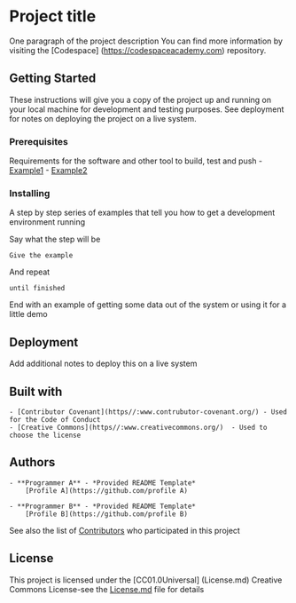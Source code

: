 # Project title

One paragraph of the project description
You can find more information by visiting the [Codespace] (https://codespaceacademy.com) repository.


## Getting Started

These instructions will give you a copy of the project up and running on 
your local machine for development and testing purposes. See deployment for notes on deploying the project on a live system.

### Prerequisites

Requirements for the software and other tool to build, test and push
    - [Example1](https://codespaceacademy.com)
    - [Example2](https://codespaceacademy.com)

### Installing

A step by step series of examples that tell you how to get a development 
environment running

Say what the step will be
    
    Give the example

And repeat
    
    until finished

End with an example of getting some data out of the system or using it 
for a little demo

## Deployment

Add additional notes to deploy this on a live system

## Built with

    - [Contributor Covenant](https//:www.contrubutor-covenant.org/) - Used for the Code of Conduct
    - [Creative Commons](https//:www.creativecommons.org/)  - Used to choose the license

## Authors

    - **Programmer A** - *Provided README Template*
        [Profile A](https://github.com/profile A)
    
    - **Programmer B** - *Provided README Template*
        [Profile B](https://github.com/profile B)


See also the list of [Contributors](https://github.com/PurpleBooth/a-good-readme-template/contributors) who participated in this project


## License

This project is licensed under the [CC01.0Universal] (License.md)
Creative Commons License-see the [License.md](License.md) file for details

  

